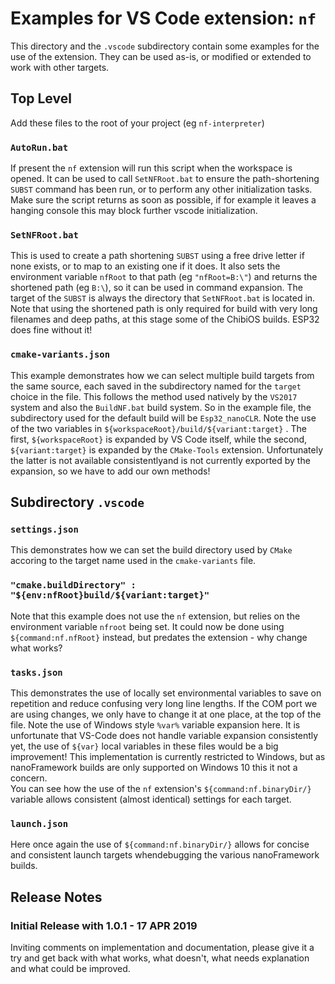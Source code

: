 

# Examples for VS Code extension: `nf`

This directory and the `.vscode` subdirectory contain some examples for the use of the extension. They can be used as-is, or modified or extended to work with other targets.

## Top Level
Add these files to the root of your project (eg `nf-interpreter`)

### `AutoRun.bat`
If present the `nf` extension will run this script when the workspace is opened. It can be used to call `SetNFRoot.bat` to ensure the path-shortening `SUBST` command has been run, or to perform any other initialization tasks.
Make sure the script returns as soon as possible, if for example it leaves a hanging console this may block further vscode initialization. 

### `SetNFRoot.bat`
This is used to create a path shortening `SUBST` using a free drive letter if none exists, or to map to an existing one if it does. It also sets the environment variable `nfRoot` to that path (eg `"nfRoot=B:\"`) and returns the shortened path (eg `B:\`), so it can be used in command expansion.
The target of the `SUBST` is always the directory that `SetNFRoot.bat` is located in.  
Note that using the shortened path is only required for build with very long filenames and deep paths, at this stage some of the ChibiOS  builds. ESP32 does fine without it!

### `cmake-variants.json`
This example demonstrates how we can select multiple build targets from the same source, each saved in the subdirectory named for the `target` choice in the file. This follows the method used natively by the `VS2017` system and also the `BuildNF.bat` build system. So in the example file, the subdirectory used for the default build will be `Esp32_nanoCLR`. 
Note the use of the two variables in `${workspaceRoot}/build/${variant:target}` . The first, `${workspaceRoot}` is expanded by VS Code itself, while the second, `${variant:target}` is expanded by the `CMake-Tools` extension. Unfortunately the latter is not available consistentlyand is not currently exported by the expansion, so we have to add our own methods!


## Subdirectory `.vscode`

### `settings.json`
This demonstrates how we can set the build directory used by `CMake` accoring to the target name used in the `cmake-variants` file.  
### `"cmake.buildDirectory" : "${env:nfRoot}build/${variant:target}"`  
 Note that this example does not use the `nf` extension, but relies on the environment variable `nfroot` being set. It could now be done using `${command:nf.nfRoot}` instead, but predates the extension - why change what works?

### `tasks.json`
This demonstrates the use of locally set environmental variables to save on repetition and reduce confusing very long line lengths. If the COM port we are using changes, we only have to change it at one place, at the top of the file. Note the use of Windows style `%var%` variable expansion here. It is unfortunate that VS-Code does not handle variable expansion consistently yet, the use of `${var}` local variables in these files would be a big improvement! This implementation is currently restricted to Windows, but as nanoFramework builds are only supported on Windows 10 this it not a concern.  
You can see how the use of the `nf` extension's `${command:nf.binaryDir/}` variable allows consistent (almost identical) settings for each target.

### `launch.json`
Here once again the use of `${command:nf.binaryDir/}` allows for concise and consistent launch targets whendebugging the various nanoFramework builds.

## Release Notes


### Initial Release with 1.0.1 - 17 APR 2019
Inviting comments on implementation and documentation, please give it a try and get back with what works, what doesn't, what needs explanation and what could be improved.

